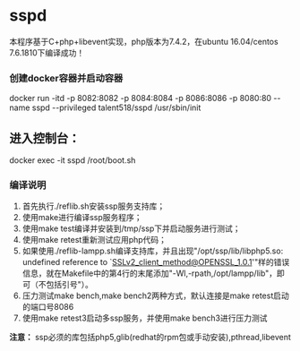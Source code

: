 # sspd
本程序基于C+php+libevent实现，php版本为7.4.2，在ubuntu 16.04/centos 7.6.1810下编译成功！

### 创建docker容器并启动容器
docker run -itd -p 8082:8082 -p 8084:8084 -p 8086:8086 -p 8080:80 --name sspd --privileged talent518/sspd /usr/sbin/init

## 进入控制台：
docker exec -it sspd /root/boot.sh

### 编译说明
1. 首先执行./reflib.sh安装ssp服务支持库；
2. 使用make进行编译ssp服务程序；
3. 使用make test编译并安装到/tmp/ssp下并启动服务进行测试；
4. 使用make retest重新测试应用php代码；
5. 如果使用./reflib-lampp.sh编译支持库，并且出现"/opt/ssp/lib/libphp5.so: undefined reference to `SSLv2_client_method@OPENSSL_1.0.1'"样的错误信息，就在Makefile中的第4行的末尾添加"-Wl,-rpath,/opt/lampp/lib"，即可（不包括引号"）。
6. 压力测试make bench,make bench2两种方式，默认连接是make retest启动的端口号8086
7. 使用make retest3启动多ssp服务，并使用make bench3进行压力测试

**注意：** ssp必须的库包括php5,glib(redhat的rpm包或手动安装),pthread,libevent
